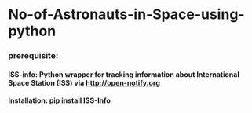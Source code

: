 # No-of-Astronauts-in-Space-using-python
### prerequisite:
#### ISS-info: Python wrapper for tracking information about International Space Station (ISS) via http://open-notify.org
#### Installation: pip install ISS-Info
